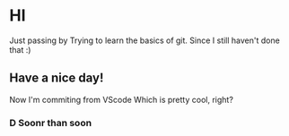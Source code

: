 # HI

Just passing by
Trying to learn the basics of git.
Since I still haven't done that :)

## Have a nice day!

Now I'm commiting from VScode
Which is pretty cool, right?

### D Soonr than soon
